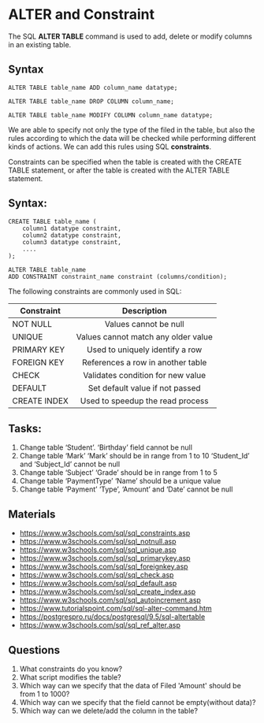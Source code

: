 # ALTER and Constraint

The SQL **ALTER TABLE** command is used to add, delete or modify columns in an existing table. 

## Syntax
```
ALTER TABLE table_name ADD column_name datatype;
```
```
ALTER TABLE table_name DROP COLUMN column_name;
```
```
ALTER TABLE table_name MODIFY COLUMN column_name datatype;
```

We are able to specify not only the type of the filed in the table, but also the rules according to which the data will be checked while performing different kinds of actions. We can add this rules using SQL **constraints**.

Constraints can be specified when the table is created with the CREATE TABLE statement, or after the table is created with the ALTER TABLE statement.

## Syntax: 
```
CREATE TABLE table_name (
    column1 datatype constraint,
    column2 datatype constraint,
    column3 datatype constraint,
    ....
);
```
```
ALTER TABLE table_name 
ADD CONSTRAINT constraint_name constraint (columns/condition);
```

The following constraints are commonly used in SQL:

| Constraint                                      | Description                                |
| ------------------------------------------------|:------------------------------------------:|
| NOT NULL                                        | Values cannot be null                      |
| UNIQUE                                          | Values cannot match any older value        |
| PRIMARY KEY                                     | Used to uniquely identify a row            |
| FOREIGN KEY                                     |	References a row in another table          |
| CHECK                                           | Validates condition for new value          |
| DEFAULT                                         | Set default value if not passed            |
| CREATE INDEX                                    | Used to speedup the read process           |

## Tasks: 
1)	Change table ‘Student’. 
 ‘Birthday’ field cannot be null
2)	Change table ‘Mark’
‘Mark’ should be in range from 1 to 10
‘Student_Id’ and ‘Subject_Id’ cannot be null
3)	Change table ‘Subject’
‘Grade’ should be in range from 1 to 5 
4)	Change table ‘PaymentType’
‘Name’ should be a unique value
5)	Change table ‘Payment’
‘Type’, ‘Amount’ and ‘Date’ cannot be null

## Materials
-	https://www.w3schools.com/sql/sql_constraints.asp
-	https://www.w3schools.com/sql/sql_notnull.asp
-	https://www.w3schools.com/sql/sql_unique.asp
-	https://www.w3schools.com/sql/sql_primarykey.asp
-	https://www.w3schools.com/sql/sql_foreignkey.asp
-	https://www.w3schools.com/sql/sql_check.asp
-	https://www.w3schools.com/sql/sql_default.asp
-	https://www.w3schools.com/sql/sql_create_index.asp
-	https://www.w3schools.com/sql/sql_autoincrement.asp
-	https://www.tutorialspoint.com/sql/sql-alter-command.htm
-	https://postgrespro.ru/docs/postgresql/9.5/sql-altertable
-	https://www.w3schools.com/sql/sql_ref_alter.asp

## Questions
1. What constraints do you know?
2. What script modifies the table?
3. Which way can we specify that the data of Filed 'Amount' should be from 1 to 1000?
4. Which way can we specify that the field cannot be empty(without data)?
5. Which way can we delete/add the column in the table?

